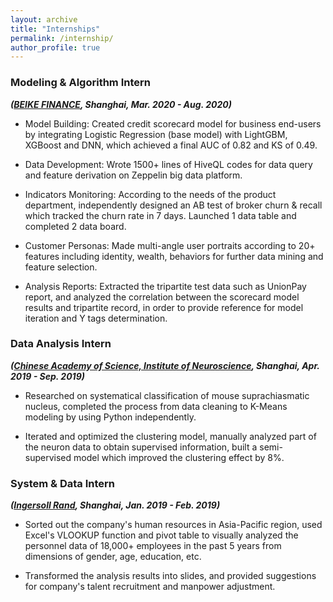 ```yaml
---
layout: archive
title: "Internships"
permalink: /internship/
author_profile: true
---
```


### **Modeling & Algorithm Intern**
_**([BEIKE FINANCE](https://www.bkjk.com/), Shanghai, Mar. 2020 - Aug. 2020)**_

* Model Building: Created credit scorecard model for business end-users by integrating Logistic Regression (base model) with LightGBM, XGBoost and DNN, which achieved a final AUC of 0.82 and KS of 0.49.

* Data Development: Wrote 1500+ lines of HiveQL codes for data query and feature derivation on Zeppelin big data platform.

* Indicators Monitoring: According to the needs of the product department, independently designed an AB test of broker churn & recall which tracked the churn rate in 7 days. Launched 1 data table and completed 2 data board.

* Customer Personas: Made multi-angle user portraits according to 20+ features including identity, wealth, behaviors for further data mining and feature selection.

* Analysis Reports: Extracted the tripartite test data such as UnionPay report, and analyzed the correlation between the scorecard model results and tripartite record, in order to provide reference for model iteration and Y tags determination.

### **Data Analysis Intern**
_**([Chinese Academy of Science, Institute of Neuroscience](http://www.ion.ac.cn/), Shanghai, Apr. 2019 - Sep. 2019)**_

* Researched on systematical classification of mouse suprachiasmatic nucleus, completed the process from data cleaning to K-Means modeling by using Python independently.

* Iterated and optimized the clustering model, manually analyzed part of the neuron data to obtain supervised information, built a semi-supervised model which improved the clustering effect by 8%.

### **System & Data Intern**
_**([Ingersoll Rand](https://www.ingersollrand.com/zh-cn), Shanghai, Jan. 2019 - Feb. 2019)**_

* Sorted out the company's human resources in Asia-Pacific region, used Excel's VLOOKUP function and pivot table to visually analyzed the personnel data of 18,000+ employees in the past 5 years from dimensions of gender, age, education, etc.

* Transformed the analysis results into slides, and provided suggestions for company's talent recruitment and manpower adjustment.
